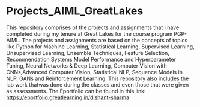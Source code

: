 # Projects_AIML_GreatLakes
This repository comprises of the projects and assignments that i have completed during my tenure at Great Lakes for the course program PGP-AIML. The projects and assignments are based on the concepts of topics like Python for Machine Learning, Statistical Learning, Supervised Learning, Unsupervised Learning, Ensemble Techniques, Feature Selection, Recommendation Systems,Model Performance and Hyperparameter Tuning, Neural Networks &amp; Deep Learning, Computer Vision with CNNs,Advanced Computer Vision, Statistical NLP, Sequence Models in NLP, GANs and Reinforcement Learning. This repository also includes the lab work thatwas done during the classes and even those that were given as assessments. 
The Eportfolio can be found in this link: https://eportfolio.greatlearning.in/dishant-sharma
